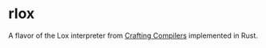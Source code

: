 # rlox

A flavor of the Lox interpreter from [Crafting Compilers](https://www.craftinginterpreters.com/) implemented in Rust.
